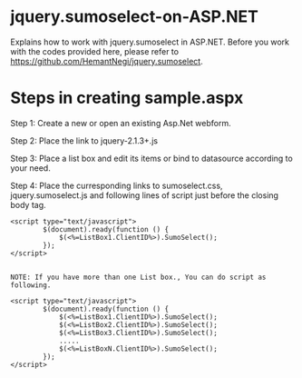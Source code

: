 # jquery.sumoselect-on-ASP.NET
Explains how to work with jquery.sumoselect in ASP.NET.
Before you work with the codes provided here, please refer to https://github.com/HemantNegi/jquery.sumoselect.

# Steps in creating sample.aspx

Step 1: Create a new or open an existing Asp.Net webform.

Step 2: Place the link to jquery-2.1.3+.js

Step 3: Place a list box and edit its items or bind to datasource according to your need.

Step 4: Place the curresponding links to sumoselect.css, jquery.sumoselect.js and following lines of script just before the closing body tag.

    <script type="text/javascript">
            $(document).ready(function () {
                $(<%=ListBox1.ClientID%>).SumoSelect();
            });
    </script>
    
    
    NOTE: If you have more than one List box., You can do script as following.
    
    <script type="text/javascript">
            $(document).ready(function () {
                $(<%=ListBox1.ClientID%>).SumoSelect();
                $(<%=ListBox2.ClientID%>).SumoSelect();
                $(<%=ListBox3.ClientID%>).SumoSelect();
                .....
                $(<%=ListBoxN.ClientID%>).SumoSelect();
            });
    </script>
